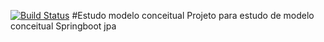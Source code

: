 [![Build Status](https://travis-ci.org/roni217/mocktest.svg?branch=master)](https://travis-ci.org/roni217/mocktest)
#Estudo modelo conceitual
Projeto para estudo de modelo conceitual
Springboot jpa
